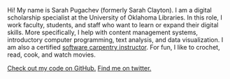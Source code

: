 
Hi! My name is Sarah Pugachev (formerly Sarah Clayton). I am a digital scholarship specialist at the University of Oklahoma Libraries. In this role, I work faculty, students, and staff who want to learn or expand their digital skills. More specifically, I help with content management systems, introductory computer programming, text analysis, and data visualization. I am also a certified [software carpentry instructor](https://carpentries.org/). For fun, I like to crochet, read, cook, and watch movies. 

<a href="https://github.com/sclayton29" rel="me">Check out my code on GitHub.</a>
<a href="https://twitter.com/aaronpk" rel="me">Find me on twitter.</a>
